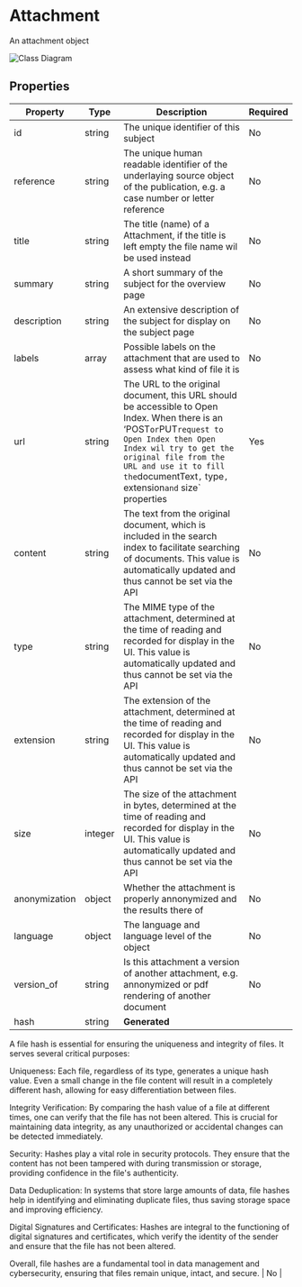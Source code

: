 # Attachment

An attachment object

![Class Diagram](https://github.com/CommonGateway/OpenIndex/blob/documentation-2024/docs/schema/Attachment.svg)

## Properties

| Property | Type | Description | Required |
|----------|------|-------------|----------|
| id | string | The unique identifier of this subject | No |
| reference | string | The unique human readable identifier of the underlaying source object of the publication, e.g. a case number or letter reference | No |
| title | string | The title (name) of a Attachment, if the title is left empty the file name wil be used instead | No |
| summary | string | A short summary of the subject for the overview page | No |
| description | string | An extensive description of the subject for display on the subject page | No |
| labels | array | Possible labels on the attachment that are used to assess what kind of file it is | No |
| url | string | The URL to the original document, this URL  should be accessible to Open Index. When there is an ‘POST` or `PUT` request to Open Index then Open Index wil try to get the original file from the URL and use it to fill the `documentText`,` type`, ` extension` and ` size` properties | Yes |
| content | string | The text from the original document, which is included in the search index to facilitate searching of documents. This value is automatically updated and thus cannot be set via the API | No |
| type | string | The MIME type of the attachment, determined at the time of reading and recorded for display in the UI. This value is automatically updated and thus cannot be set via the API | No |
| extension | string | The extension of the attachment, determined at the time of reading and recorded for display in the UI. This value is automatically updated and thus cannot be set via the API | No |
| size | integer | The size of the attachment in bytes, determined at the time of reading and recorded for display in the UI. This value is automatically updated and thus cannot be set via the API | No |
| anonymization | object | Whether the attachment is properly annonymized and the results there of | No |
| language | object | The language and language level of the object | No |
| version_of | string | Is this attachment a version of another attachment, e.g. annonymized or pdf rendering of another document | No |
| hash | string | **Generated** 
A file hash is essential for ensuring the uniqueness and integrity of files. It serves several critical purposes:

Uniqueness: Each file, regardless of its type, generates a unique hash value. Even a small change in the file content will result in a completely different hash, allowing for easy differentiation between files.

Integrity Verification: By comparing the hash value of a file at different times, one can verify that the file has not been altered. This is crucial for maintaining data integrity, as any unauthorized or accidental changes can be detected immediately.

Security: Hashes play a vital role in security protocols. They ensure that the content has not been tampered with during transmission or storage, providing confidence in the file's authenticity.

Data Deduplication: In systems that store large amounts of data, file hashes help in identifying and eliminating duplicate files, thus saving storage space and improving efficiency.

Digital Signatures and Certificates: Hashes are integral to the functioning of digital signatures and certificates, which verify the identity of the sender and ensure that the file has not been altered.

Overall, file hashes are a fundamental tool in data management and cybersecurity, ensuring that files remain unique, intact, and secure. | No |

